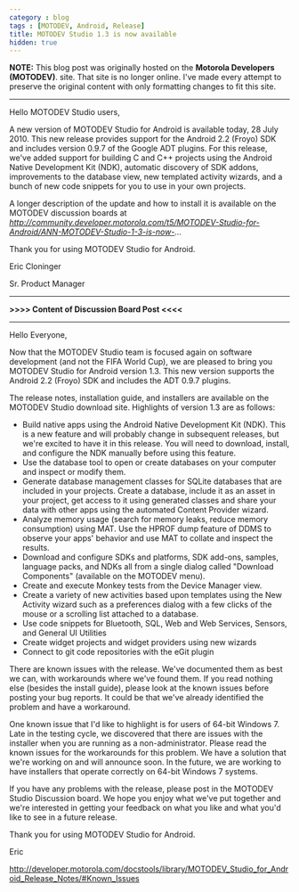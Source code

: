 ```yaml
---
category : blog
tags : [MOTODEV, Android, Release]
title: MOTODEV Studio 1.3 is now available
hidden: true
---
```

**NOTE:** This blog post was originally hosted on the **Motorola Developers (MOTODEV)**. site. That site is no longer online. I've made every attempt to preserve the original content with only formatting changes to fit this site.

---

Hello MOTODEV Studio users,

A new version of MOTODEV Studio for Android is available today, 28 July
2010. This new release provides support for the Android 2.2 (Froyo) SDK
and includes version 0.9.7 of the Google ADT plugins. For this release,
we've added support for building C and C++ projects using the Android
Native Development Kit (NDK), automatic discovery of SDK addons,
improvements to the database view, new templated activity wizards, and a
bunch of new code snippets for you to use in your own projects.

A longer description of the update and how to install it is available on
the MOTODEV discussion boards at
*http://community.developer.motorola.com/t5/MOTODEV-Studio-for-Android/ANN-MOTODEV-Studio-1-3-is-now-...*

Thank you for using MOTODEV Studio for Android.

Eric Cloninger

Sr. Product Manager

------------------------------------------------------------------------

**&gt;&gt;&gt;&gt; Content of Discussion Board Post &lt;&lt;&lt;&lt;**

------------------------------------------------------------------------

Hello Everyone,

Now that the MOTODEV Studio team is focused again on software
development (and not the FIFA World Cup), we are pleased to bring you
MOTODEV Studio for Android version 1.3. This new version supports the
Android 2.2 (Froyo) SDK and includes the ADT 0.9.7 plugins.

The release notes, installation guide, and installers are available on
the MOTODEV Studio download site. Highlights of version 1.3 are as
follows:

-   Build native apps using the Android Native Development Kit (NDK).
    This is a new feature and will probably change in subsequent
    releases, but we're excited to have it in this release. You will
    need to download, install, and configure the NDK manually before
    using this feature.
-   Use the database tool to open or create databases on your computer
    and inspect or modify them.
-   Generate database management classes for SQLite databases that are
    included in your projects. Create a database, include it as an asset
    in your project, get access to it using generated classes and share
    your data with other apps using the automated Content Provider
    wizard.
-   Analyze memory usage (search for memory leaks, reduce memory
    consumption) using MAT. Use the HPROF dump feature of DDMS to
    observe your apps' behavior and use MAT to collate and inspect the
    results.
-   Download and configure SDKs and platforms, SDK add-ons, samples,
    language packs, and NDKs all from a single dialog called "Download
    Components" (available on the MOTODEV menu).
-   Create and execute Monkey tests from the Device Manager view.
-   Create a variety of new activities based upon templates using the
    New Activity wizard such as a preferences dialog with a few clicks
    of the mouse or a scrolling list attached to a database.
-   Use code snippets for Bluetooth, SQL, Web and Web Services, Sensors,
    and General UI Utilities
-   Create widget projects and widget providers using new wizards
-   Connect to git code repositories with the eGit plugin

There are known issues with the release. We've documented them as best
we can, with workarounds where we've found them. If you read nothing
else (besides the install guide), please look at the known issues before
posting your bug reports. It could be that we've already identified the
problem and have a workaround.

One known issue that I'd like to highlight is for users of 64-bit
Windows 7. Late in the testing cycle, we discovered that there are
issues with the installer when you are running as a non-administrator.
Please read the known issues for the workarounds for this problem. We
have a solution that we're working on and will announce soon. In the
future, we are working to have installers that operate correctly on
64-bit Windows 7 systems.

If you have any problems with the release, please post in the MOTODEV
Studio Discussion board. We hope you enjoy what we've put together and
we're interested in getting your feedback on what you like and what
you'd like to see in a future release.

Thank you for using MOTODEV Studio for Android.

Eric

http://developer.motorola.com/docstools/library/MOTODEV_Studio_for_Android_Release_Notes/#Known_Issues
